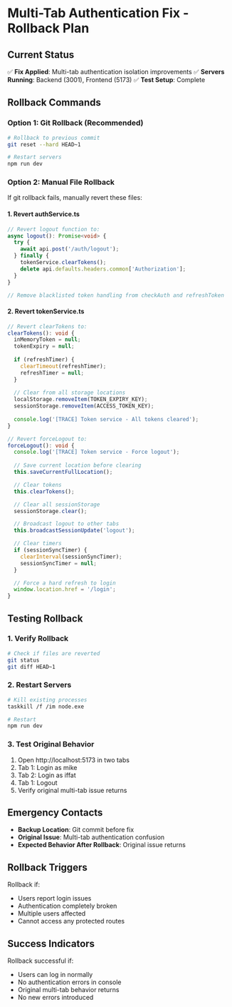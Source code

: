 # Multi-Tab Authentication Fix - Rollback Plan

## Current Status
✅ **Fix Applied**: Multi-tab authentication isolation improvements
✅ **Servers Running**: Backend (3001), Frontend (5173)
✅ **Test Setup**: Complete

## Rollback Commands

### Option 1: Git Rollback (Recommended)
```bash
# Rollback to previous commit
git reset --hard HEAD~1

# Restart servers
npm run dev
```

### Option 2: Manual File Rollback
If git rollback fails, manually revert these files:

#### 1. Revert authService.ts
```typescript
// Revert logout function to:
async logout(): Promise<void> {
  try {
    await api.post('/auth/logout');
  } finally {
    tokenService.clearTokens();
    delete api.defaults.headers.common['Authorization'];
  }
}

// Remove blacklisted token handling from checkAuth and refreshToken
```

#### 2. Revert tokenService.ts
```typescript
// Revert clearTokens to:
clearTokens(): void {
  inMemoryToken = null;
  tokenExpiry = null;
  
  if (refreshTimer) {
    clearTimeout(refreshTimer);
    refreshTimer = null;
  }
  
  // Clear from all storage locations
  localStorage.removeItem(TOKEN_EXPIRY_KEY);
  sessionStorage.removeItem(ACCESS_TOKEN_KEY);
  
  console.log('[TRACE] Token service - All tokens cleared');
}

// Revert forceLogout to:
forceLogout(): void {
  console.log('[TRACE] Token service - Force logout');
  
  // Save current location before clearing
  this.saveCurrentFullLocation();

  // Clear tokens
  this.clearTokens();

  // Clear all sessionStorage
  sessionStorage.clear();

  // Broadcast logout to other tabs
  this.broadcastSessionUpdate('logout');

  // Clear timers
  if (sessionSyncTimer) {
    clearInterval(sessionSyncTimer);
    sessionSyncTimer = null;
  }

  // Force a hard refresh to login
  window.location.href = '/login';
}
```

## Testing Rollback

### 1. Verify Rollback
```bash
# Check if files are reverted
git status
git diff HEAD~1
```

### 2. Restart Servers
```bash
# Kill existing processes
taskkill /f /im node.exe

# Restart
npm run dev
```

### 3. Test Original Behavior
1. Open http://localhost:5173 in two tabs
2. Tab 1: Login as mike
3. Tab 2: Login as iffat  
4. Tab 1: Logout
5. Verify original multi-tab issue returns

## Emergency Contacts
- **Backup Location**: Git commit before fix
- **Original Issue**: Multi-tab authentication confusion
- **Expected Behavior After Rollback**: Original issue returns

## Rollback Triggers
Rollback if:
- Users report login issues
- Authentication completely broken
- Multiple users affected
- Cannot access any protected routes

## Success Indicators
Rollback successful if:
- Users can log in normally
- No authentication errors in console
- Original multi-tab behavior returns
- No new errors introduced 